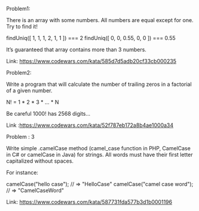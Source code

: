 Problem1:
  

 There is an array with some numbers. All numbers are equal except for one. Try to find it!

findUniq([ 1, 1, 1, 2, 1, 1 ]) === 2
findUniq([ 0, 0, 0.55, 0, 0 ]) === 0.55

It’s guaranteed that array contains more than 3 numbers.


Link: https://www.codewars.com/kata/585d7d5adb20cf33cb000235


Problem2:


Write a program that will calculate the number of trailing zeros in a factorial of a given number.

N! = 1 * 2 * 3 * ... * N

Be careful 1000! has 2568 digits...


Link :https://www.codewars.com/kata/52f787eb172a8b4ae1000a34



Problem : 3


Write simple .camelCase method (camel_case function in PHP, CamelCase in C# or camelCase in Java) for strings. All words must have their first letter capitalized without spaces.

For instance:

camelCase("hello case"); // => "HelloCase"
camelCase("camel case word"); // => "CamelCaseWord"


Link:  https://www.codewars.com/kata/587731fda577b3d1b0001196

